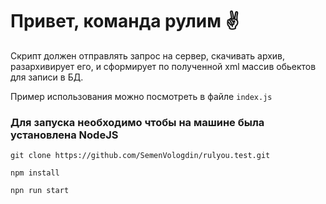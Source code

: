 # Привет, команда рулим ✌

Скрипт должен отправлять запрос на сервер, скачивать архив, разархивирует его, и сформирует по полученной xml массив обьектов для записи в БД.

Пример использования можно посмотреть в файле `index.js`

### Для запуска необходимо чтобы на машине была установлена NodeJS 
`git clone https://github.com/SemenVologdin/rulyou.test.git`

`npm install`

`npn run start`